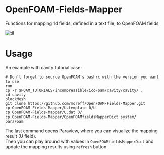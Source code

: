 # OpenFOAM-Fields-Mapper
Functions for mapping 1d fields, defined in a text file, to OpenFOAM fields

![til](https://raw.githubusercontent.com/moreff/OpenFOAM-Fields-Mapper/master/howto.gif)

# Usage  
An example with cavity tutorial case:  
```shell
# Don't forget to source OpenFOAM's bashrc with the version you want to use
run
cp -r $FOAM_TUTORIALS/incompressible/icoFoam/cavity/cavity/ .
cd cavity
blockMesh
git clone https://github.com/moreff/OpenFOAM-Fields-Mapper.git
cp OpenFOAM-Fields-Mapper/U.template 0/U
cp OpenFOAM-Fields-Mapper/U.dat 0/
cp OpenFOAM-Fields-Mapper/OpenFOAMfieldsMapperDict system/
paraFoam
```

The last command opens Paraview, where you can visualize the mapping result (U field).  
Then you can play around with values in `OpenFOAMfieldsMapperDict` and update the mapping results using `refresh` button
